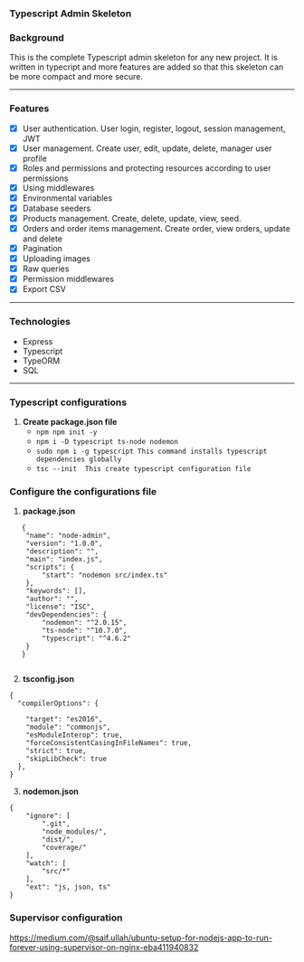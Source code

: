 ### Typescript Admin Skeleton

### Background

This is the complete Typescript admin skeleton for any new project. It is written in typecript and more features are added so that this skeleton can be more compact and more secure.
___

### Features
- [x] User authentication. User login, register, logout, session management, JWT
- [x] User management. Create user, edit, update, delete, manager user profile
- [x] Roles and permissions and protecting resources according to user permissions
- [x] Using middlewares
- [x] Environmental variables
- [x] Database seeders
- [x] Products management. Create, delete, update, view, seed.
- [x] Orders and order items management. Create order, view orders, update and delete
- [x] Pagination
- [x] Uploading images
- [x] Raw queries
- [x] Permission middlewares
- [x] Export CSV
___

### Technologies

- Express
- Typescript
- TypeORM
- SQL
___

### Typescript configurations

1. **Create package.json file**
    - `npm npm init -y `
    - `npm i -D typescript ts-node nodemon`
    - `sudo npm i -g typescript This command installs typescript dependencies globally`
    - `tsc --init  This create typescript configuration file`

### Configure the configurations file
1. **package.json**
```
   {
    "name": "node-admin",
    "version": "1.0.0",
    "description": "",
    "main": "index.js",
    "scripts": {
        "start": "nodemon src/index.ts"
    },
    "keywords": [],
    "author": "",
    "license": "ISC",
    "devDependencies": {
        "nodemon": "^2.0.15",
        "ts-node": "^10.7.0",
        "typescript": "^4.6.2"
    }
   }
   
```
2. **tsconfig.json**
```
{
  "compilerOptions": {
    
    "target": "es2016",                  
    "module": "commonjs",
    "esModuleInterop": true,
    "forceConsistentCasingInFileNames": true,
    "strict": true,
    "skipLibCheck": true
  },
}
```
3. **nodemon.json**
```
{
    "ignore": [
        ".git",
        "node_modules/",
        "dist/",
        "coverage/"
    ],
    "watch": [
        "src/*"
    ],
    "ext": "js, json, ts"
}
```

### Supervisor configuration
https://medium.com/@saif.ullah/ubuntu-setup-for-nodejs-app-to-run-forever-using-supervisor-on-nginx-eba411940832
